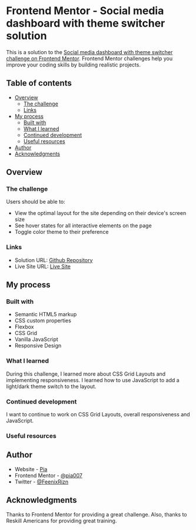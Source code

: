 # Frontend Mentor - Social media dashboard with theme switcher solution

This is a solution to the [Social media dashboard with theme switcher challenge on Frontend Mentor](https://www.frontendmentor.io/challenges/social-media-dashboard-with-theme-switcher-6oY8ozp_H). Frontend Mentor challenges help you improve your coding skills by building realistic projects. 

## Table of contents

- [Overview](#overview)
  - [The challenge](#the-challenge)
  - [Links](#links)
- [My process](#my-process)
  - [Built with](#built-with)
  - [What I learned](#what-i-learned)
  - [Continued development](#continued-development)
  - [Useful resources](#useful-resources)
- [Author](#author)
- [Acknowledgments](#acknowledgments)

## Overview

### The challenge

Users should be able to:

- View the optimal layout for the site depending on their device's screen size
- See hover states for all interactive elements on the page
- Toggle color theme to their preference


### Links

- Solution URL: [Github Repository](https://github.com/Pia007/SocialMediaDashBoard)
- Live Site URL: [Live Site](https://pia007.github.io/SocialMediaDashBoard/)

## My process

### Built with

- Semantic HTML5 markup
- CSS custom properties
- Flexbox
- CSS Grid
- Vanilla JavaScript
- Responsive Design



### What I learned

During this challenge, I learned more about CSS Grid Layouts and implementing responsiveness. I learned how to use JavaScript to add a light/dark theme switch to the layout.


### Continued development

I want to continue to work on CSS Grid Layouts, overall responsiveness and JavaScript.


### Useful resources


## Author

- Website - [Pia](https://www.linkedin.com/in/pia-torain-dev)
- Frontend Mentor - [@pia007](https://www.frontendmentor.io/profile/pia007)
- Twitter - [@FeenixRizn](https://www.twitter.com/FeenixRizn)


## Acknowledgments

Thanks to Frontend Mentor for providing a great challenge. Also, thanks to Reskill Americans for providing great training.


